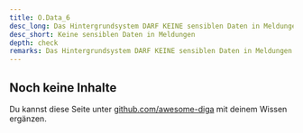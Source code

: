 ```yaml
---
title: O.Data_6
desc_long: Das Hintergrundsystem DARF KEINE sensiblen Daten in Meldungen oder Benachrichtigungen, die nicht vom Benutzer explizit eingeschaltet wurden, schreiben.
desc_short: Keine sensiblen Daten in Meldungen
depth: check
remarks: Das Hintergrundsystem DARF KEINE sensiblen Daten in Meldungen oder Benachrichtigungen, die nicht vom Benutzer explizit eingeschaltet wurden schreiben
---
```


## Noch keine Inhalte

Du kannst diese Seite unter [github.com/awesome-diga](https://github.com/awesome-diga/tr-faq) mit deinem Wissen ergänzen.
